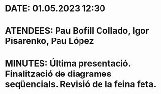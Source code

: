# DATE: 01.05.2023 12:30

# ATENDEES: Pau Bofill Collado, Igor Pisarenko, Pau López

# MINUTES: Última presentació. Finalització de diagrames seqüencials. Revisió de la feina feta.
